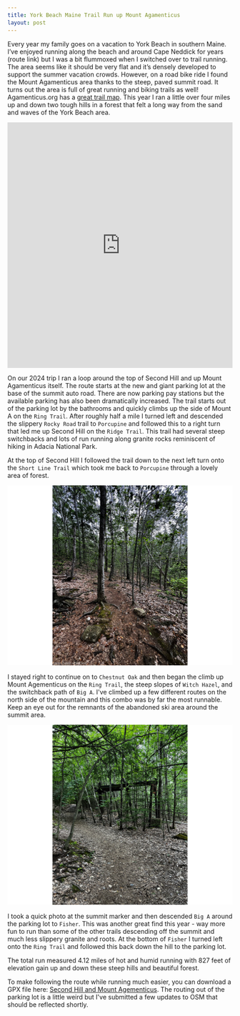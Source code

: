 ```yaml
---
title: York Beach Maine Trail Run up Mount Agamenticus
layout: post
---
```

Every year my family goes on a vacation to York Beach in southern Maine. I’ve enjoyed running along the beach and around Cape Neddick for years (route link) but I was a bit flummoxed when I switched over to trail running. The area seems like it should be very flat and it’s densely developed to support the summer vacation crowds. However, on a road bike ride I found the Mount Agamenticus area thanks to the steep, paved summit road. It turns out the area is full of great running and biking trails as well! Agamenticus.org has a [great trail map](https://agamenticus.org/wp-content/uploads/2018/01/MT.A-MAP.pdf). This year I ran a little over four miles up and down two tough hills in a forest that felt a long way from the sand and waves of the York Beach area.

<div style="width: 100%; height: 550px;"><iframe src="https://footpathapp.com/routes/72B41A73-0F64-4F13-AA03-7187B230F66F?embed=1" width="100%" height="100%" frameborder="0"></iframe></div>

On our 2024 trip I ran a loop around the top of Second Hill and up Mount Agamenticus itself. The route starts at the new and giant parking lot at the base of the summit auto road. There are now parking pay stations but the available parking has also been dramatically increased. The trail starts out of the parking lot by the bathrooms and quickly climbs up the side of Mount A on the ```Ring Trail```. After roughly half a mile I turned left and descended the slippery ```Rocky Road``` trail to ```Porcupine``` and followed this to a right turn that led me up Second Hill on the ```Ridge Trail```. This trail had several steep switchbacks and lots of run running along granite rocks reminiscent of hiking in Adacia National Park.

At the top of Second Hill I followed the trail down to the next left turn onto the ```Short Line Trail``` which took me back to ```Porcupine``` through a lovely area of forest. 

![A photo of a trail passing through a dense forest of trees with green leaves](/assets/mount-agementicus-trail.jpeg)

I stayed right to continue on to ```Chestnut Oak``` and then began the climb up Mount Agementicus on the ```Ring Trail```, the steep slopes of ```Witch Hazel```, and the switchback path of ```Big A```. I've climbed up a few different routes on the north side of the mountain and this combo was by far the most runnable. Keep an eye out for the remnants of the abandoned ski area around the summit area.

![A photo of rusting abandonded ski lift machinery next to a trail through the woods](/assets/mount-agamenticus-ski-lift.jpeg)

I took a quick photo at the summit marker and then descended ```Big A``` around the parking lot to ```Fisher```. This was another great find this year - way more fun to run than some of the other trails descending off the summit and much less slippery granite and roots. At the bottom of ```Fisher``` I turned left onto the ```Ring Trail``` and followed this back down the hill to the parking lot.

The total run measured 4.12 miles of hot and humid running with 827 feet of elevation gain up and down these steep hills and beautiful forest.

To make following the route while running much easier, you can download a GPX file here: [Second Hill and Mount Agementicus](/downloads/second-hill-mount-agamenticus.gpx). The routing out of the parking lot is a little weird but I've submitted a few updates to OSM that should be reflected shortly.